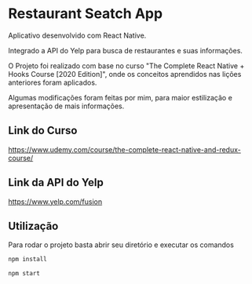 # Restaurant Seatch App

Aplicativo desenvolvido com React Native.

Integrado a API do Yelp para busca de restaurantes e suas informações.

O Projeto foi realizado com base no curso "The Complete React Native + Hooks Course [2020 Edition]",
onde os conceitos aprendidos nas lições anteriores foram aplicados.

Algumas modificações foram feitas por mim, para maior estilização e apresentação de mais informações.

## Link do Curso

https://www.udemy.com/course/the-complete-react-native-and-redux-course/

## Link da API do Yelp

https://www.yelp.com/fusion

## Utilização

Para rodar o projeto basta abrir seu diretório e executar os comandos

```bash
npm install

npm start
```
